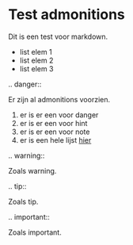 # Test admonitions

Dit is een test voor markdown.

* list elem 1
* list elem 2
* list elem 3

.. danger::

   Er zijn al admonitions voorzien.

   1. er is er een voor danger
   2. er is er een voor hint
   3. er is er een voor note
   4. er is een hele lijst [hier](https://raw.githubusercontent.com/lepture/mistune/master/mistune/directives/admonition.py)

.. warning::

   Zoals warning.

.. tip::

   Zoals tip.

.. important::

   Zoals important.
